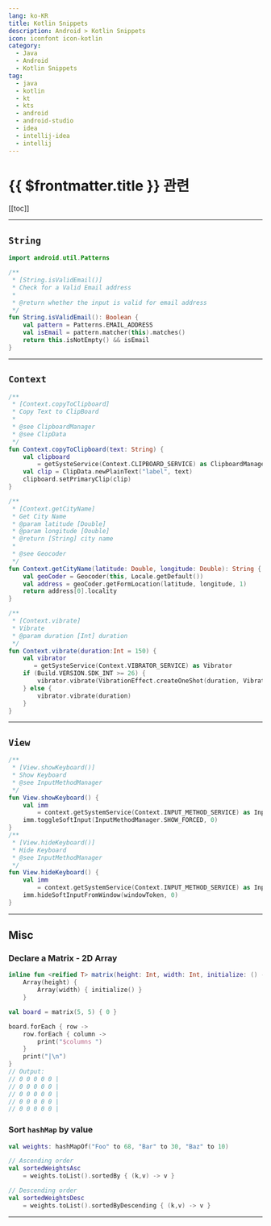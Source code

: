 ```yaml
---
lang: ko-KR
title: Kotlin Snippets
description: Android > Kotlin Snippets
icon: iconfont icon-kotlin
category:
  - Java
  - Android 
  - Kotlin Snippets
tag:
  - java
  - kotlin
  - kt
  - kts
  - android
  - android-studio
  - idea
  - intellij-idea
  - intellij
---
```


# {{ $frontmatter.title }} 관련

[[toc]]

---

## `String`

```kotlin :collapsed-lines title="StringExt.kt"
import android.util.Patterns

/**
 * [String.isValidEmail()]
 * Check for a Valid Email address
 * 
 * @return whether the input is valid for email address
 */
fun String.isValidEmail(): Boolean {
    val pattern = Patterns.EMAIL_ADDRESS
    val isEmail = pattern.matcher(this).matches()
    return this.isNotEmpty() && isEmail
}
```

---

## `Context`

```kotlin :collapsed-lines title="ContextExt.kt"
/**
 * [Context.copyToClipboard]
 * Copy Text to ClipBoard
 * 
 * @see ClipboardManager
 * @see ClipData
 */
fun Context.copyToClipboard(text: String) {
    val clipboard 
        = getSysteService(Context.CLIPBOARD_SERVICE) as ClipboardManager
    val clip = ClipData.newPlainText("label", text) 
    clipboard.setPrimaryClip(clip)
}

/**
 * [Context.getCityName]
 * Get City Name
 * @param latitude [Double]
 * @param longitude [Oouble]
 * @return [String] city name
 * 
 * @see Geocoder
 */
fun Context.getCityName(latitude: Double, longitude: Double): String {
    val geoCoder = Geocoder(this, Locale.getDefault())
    val address = geoCoder.getFormLocation(latitude, longitude, 1)
    return address[0].locality
}

/**
 * [Context.vibrate]
 * Vibrate
 * @param duration [Int] duration
 */
fun Context.vibrate(duration:Int = 150) {
    val vibrator
       = getSysteService(Context.VIBRATOR_SERVICE) as Vibrator
    if (Build.VERSION.SDK_INT >= 26) {
        vibrator.vibrate(VibrationEffect.createOneShot(duration, VibrationEffect.DEFAULT_AMPLITUDE))
    } else {
        vibrator.vibrate(duration)
    }
}
```

---

## `View`

```kotlin :collapsed-lines title="ViewExt.kt"
/**
 * [View.showKeyboard()]
 * Show Keyboard
 * @see InputMethodManager
 */
fun View.showKeyboard() {
    val imm 
        = context.getSystemService(Context.INPUT_METHOD_SERVICE) as InputMethodManager
    imm.toggleSoftInput(InputMethodManager.SHOW_FORCED, 0)
}
/**
 * [View.hideKeyboard()]
 * Hide Keyboard
 * @see InputMethodManager
 */
fun View.hideKeyboard() {
    val imm 
        = context.getSystemService(Context.INPUT_METHOD_SERVICE) as InputMethodManager
    imm.hideSoftInputFromWindow(windowToken, 0)
}
```

---

## Misc

### Declare a Matrix - 2D Array

```kotlin :collapsed-lines title="Declare a Matrix - 2D Array"
inline fun <reified T> matrix(height: Int, width: Int, initialize: () -> T) =
    Array(height) {
        Array(width) { initialize() }
    }

val board = matrix(5, 5) { 0 }

board.forEach { row ->
    row.forEach { column ->
        print("$columns ")
    }
    print("|\n")
}
// Output: 
// 0 0 0 0 0 |
// 0 0 0 0 0 |
// 0 0 0 0 0 |
// 0 0 0 0 0 |
// 0 0 0 0 0 |
```

### Sort `hashMap` by value

```kotlin :collapsed-lines title="Sort hashMap by value"
val weights: hashMapOf("Foo" to 68, "Bar" to 30, "Baz" to 10)

// Ascending order
val sortedWeightsAsc 
    = weights.toList().sortedBy { (k,v) -> v }

// Descending order
val sortedWeightsDesc 
    = weights.toList().sortedByDescending { (k,v) -> v }
```

---

<TagLinks />